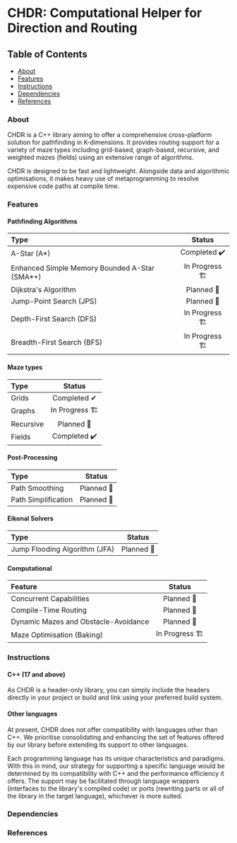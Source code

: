 # CHDR: Computational Helper for Direction and Routing

## Table of Contents

- [About](#About)
- [Features](#Features)
- [Instructions](#Instructions)
- [Dependencies](#Dependencies)
- [References](#References)

### About

CHDR is a C++ library aiming to offer a comprehensive cross-platform solution for pathfinding in K-dimensions. It provides routing support for a variety of maze types including grid-based, graph-based, recursive, and weighted mazes (fields) using an extensive range of algorithms.

CHDR is designed to be fast and lightweight. Alongside data and algorithmic optimisations, it makes heavy use of metaprogramming to resolve expensive code paths at compile time.

### Features

#### Pathfinding Algorithms

| Type                                          |     Status      |
|:----------------------------------------------|:---------------:|
| A-Star (A*)                                   |  Completed ✔️   |
| Enhanced Simple Memory Bounded A-Star (SMA*+) | In Progress 🏗️ |
| Dijkstra's Algorithm                          |   Planned 📝    |
| Jump-Point Search (JPS)                       |   Planned 📝    |
| Depth-First Search (DFS)                      | In Progress 🏗️ |
| Breadth-First Search (BFS)                    | In Progress 🏗️ |

#### Maze types

| Type      |     Status      |
|:----------|:---------------:|
| Grids     |  ️Completed ✔   |
| Graphs    | In Progress 🏗️ |
| Recursive |   Planned 📝    |
| Fields    |  Completed ✔️   |

#### Post-Processing

| Type                |   Status   |
|:--------------------|:----------:|
| Path Smoothing      | Planned 📝 |
| Path Simplification | Planned 📝 |

#### Eikonal Solvers

| Type                          |   Status   |
|:------------------------------|:----------:|
| Jump Flooding Algorithm (JFA) | Planned 📝 |

#### Computational

| Feature                              |     Status      |
|:-------------------------------------|:---------------:|
| Concurrent Capabilities              |   Planned 📝    |
| Compile-Time Routing                 |   Planned 📝    |
| Dynamic Mazes and Obstacle-Avoidance |   Planned 📝    |
| Maze Optimisation (Baking)           | In Progress 🏗️ |

### Instructions

#### C++ (17 and above)

As CHDR is a header-only library, you can simply include the headers directly in your project or build and link using your preferred build system.

#### Other languages

At present, CHDR does not offer compatibility with languages other than C++. We prioritise consolidating and enhancing the set of features offered by our library before extending its support to other languages.

Each programming language has its unique characteristics and paradigms. With this in mind, our strategy for supporting a specific language would be determined by its compatibility with C++ and the performance efficiency it offers. The support may be facilitated through language wrappers (interfaces to the library's compiled code) or ports (rewriting parts or all of the library in the target language), whichever is more suited. 

### Dependencies

### References